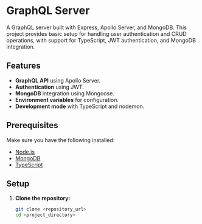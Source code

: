 # GraphQL Server

A GraphQL server built with Express, Apollo Server, and MongoDB. This project provides basic setup for handling user authentication and CRUD operations, with support for TypeScript, JWT authentication, and MongoDB integration.

## Features

- **GraphQL API** using Apollo Server.
- **Authentication** using JWT.
- **MongoDB** integration using Mongoose.
- **Environment variables** for configuration.
- **Development mode** with TypeScript and nodemon.

## Prerequisites

Make sure you have the following installed:

- [Node.js](https://nodejs.org/)
- [MongoDB](https://www.mongodb.com/try/download/community)
- [TypeScript](https://www.typescriptlang.org/)

## Setup

1. **Clone the repository:**

   ```bash
   git clone <repository_url>
   cd <project_directory>
